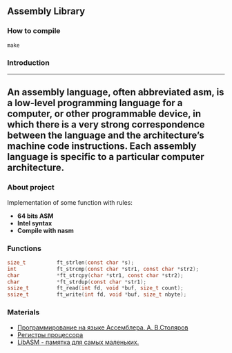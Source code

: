 ## Assembly Library

### How to compile 
    make

### Introduction

---
An assembly language, often abbreviated asm, is a low-level programming language for a computer, 
or other programmable device, in which there is a very strong 
correspondence between the language and the architecture’s machine code instructions. 
Each assembly language is specific to a particular computer architecture.
---

### About project

<dl>
    <dt>
        Implementation of some function with rules:
    </dt>
</dl>

  * __64 bits ASM__
  * __Intel syntax__
  * __Compile with nasm__

### Functions
```C
size_t          ft_strlen(const char *s);
int             ft_strcmp(const char *str1, const char *str2);
char            *ft_strcpy(char *str1, const char *str2);
char	        *ft_strdup(const char *str1);
ssize_t	        ft_read(int fd, void *buf, size_t count);
ssize_t	        ft_write(int fd, void *buf, size_t nbyte);
```

### Materials

  * [Программирование на языке Ассемблера. А. В.Столяров](http://www.stolyarov.info/books/pdf/nasm_unix.pdf)
  * [Регистры процессора](https://ru.wikipedia.org/wiki/%D0%A0%D0%B5%D0%B3%D0%B8%D1%81%D1%82%D1%80_%D0%BF%D1%80%D0%BE%D1%86%D0%B5%D1%81%D1%81%D0%BE%D1%80%D0%B0#/media/%D0%A4%D0%B0%D0%B9%D0%BB:Table_of_x86_Registers_svg.svg)
  * [LibASM - памятка для самых маленьких.](https://www.notion.so/LibASM-ddd4ac8ffb834c19a9e85ee1b1ca685b#69324eaa31a54f4ba3493cadd30e1431)

